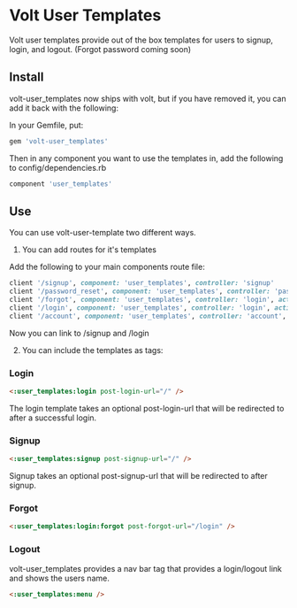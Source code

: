 # Volt User Templates

Volt user templates provide out of the box templates for users to signup, login, and logout.  (Forgot password coming soon)

## Install

volt-user_templates now ships with volt, but if you have removed it, you can add it back with the following:

In your Gemfile, put:

```ruby
gem 'volt-user_templates'
```

Then in any component you want to use the templates in, add the following to config/dependencies.rb

```ruby
component 'user_templates'
```

## Use

You can use volt-user-template two different ways.

1) You can add routes for it's templates

Add the following to your main components route file:

```ruby
client '/signup', component: 'user_templates', controller: 'signup'
client '/password_reset', component: 'user_templates', controller: 'password_reset', action: 'index'
client '/forgot', component: 'user_templates', controller: 'login', action: 'forgot'
client '/login', component: 'user_templates', controller: 'login', action: 'index'
client '/account', component: 'user_templates', controller: 'account', action: 'index'
```

Now you can link to /signup and /login

2) You can include the templates as tags:

### Login

```html
<:user_templates:login post-login-url="/" />
```

The login template takes an optional post-login-url that will be redirected to after a successful login.

### Signup

```html
<:user_templates:signup post-signup-url="/" />
```

Signup takes an optional post-signup-url that will be redirected to after signup.

### Forgot

```html
<:user_templates:login:forgot post-forgot-url="/login" />
```

### Logout

volt-user_templates provides a nav bar tag that provides a login/logout link and shows the users name.

```html
<:user_templates:menu />
```